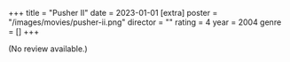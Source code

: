 +++
title = "Pusher II"
date = 2023-01-01
[extra]
poster = "/images/movies/pusher-ii.png"
director = ""
rating = 4
year = 2004
genre = []
+++

(No review available.)
